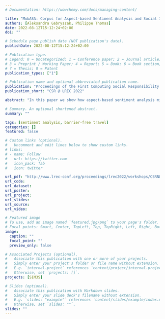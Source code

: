 ```yaml
---
# Documentation: https://wowchemy.com/docs/managing-content/

title: "MobASA: Corpus for Aspect-based Sentiment Analysis and Social Inclusion in the Mobility Domain"
authors: [Aleksandra Gabryszak, Philippe Thomas]
date: 2022-08-12T15:12:24+02:00
doi: ""

# Schedule page publish date (NOT publication's date).
publishDate: 2022-08-12T15:12:24+02:00

# Publication type.
# Legend: 0 = Uncategorized; 1 = Conference paper; 2 = Journal article;
# 3 = Preprint / Working Paper; 4 = Report; 5 = Book; 6 = Book section;
# 7 = Thesis; 8 = Patent
publication_types: ["1"]

# Publication name and optional abbreviated publication name.
publication: "Proceedings of the First Computing Social Responsibility Workshop within the 13th Language Resources and Evaluation Conference"
publication_short: "CSR @ LREC 2022"

abstract: "In this paper we show how aspect-based sentiment analysis might help public transport companies to improve their social responsibility for accessible travel. We present MobASA: a novel German-language corpus of tweets annotated with their relevance for public transportation, and with sentiment towards aspects related to barrier-free travel. We identified and labeled topics important for passengers limited in their mobility due to disability, age, or when travelling with young children. The data can be used to identify hurdles and improve travel planning for vulnerable passengers, as well as to monitor a perception of transportation businesses regarding the social inclusion of all passengers. The data is publicly available under: https://github.com/DFKI-NLP/sim3s-corpus"

# Summary. An optional shortened abstract.
summary: ""

tags: [sentiment analysis, barrier-free travel]
categories: []
featured: false

# Custom links (optional).
#   Uncomment and edit lines below to show custom links.
# links:
# - name: Follow
#   url: https://twitter.com
#   icon_pack: fab
#   icon: twitter

url_pdf: "http://www.lrec-conf.org/proceedings/lrec2022/workshops/CSRNLP1/pdf/2022.csrnlp1-1.5.pdf"
url_code:
url_dataset:
url_poster:
url_project:
url_slides:
url_source:
url_video:

# Featured image
# To use, add an image named `featured.jpg/png` to your page's folder. 
# Focal points: Smart, Center, TopLeft, Top, TopRight, Left, Right, BottomLeft, Bottom, BottomRight.
image:
  caption: ""
  focal_point: ""
  preview_only: false

# Associated Projects (optional).
#   Associate this publication with one or more of your projects.
#   Simply enter your project's folder or file name without extension.
#   E.g. `internal-project` references `content/project/internal-project/index.md`.
#   Otherwise, set `projects: []`.
projects: [SIM3S]

# Slides (optional).
#   Associate this publication with Markdown slides.
#   Simply enter your slide deck's filename without extension.
#   E.g. `slides: "example"` references `content/slides/example/index.md`.
#   Otherwise, set `slides: ""`.
slides: ""
---
```


